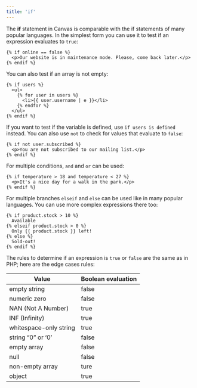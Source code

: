 ```yaml
---
title: 'if'
---
```


The **if** statement in Canvas is comparable with the if statements of many popular languages. In the simplest form you can use it to test if an expression evaluates to `true`:

```twig {% process=false %}
{% if online == false %}
  <p>Our website is in maintenance mode. Please, come back later.</p>
{% endif %}
```

You can also test if an array is not empty:

```twig {% process=false %}
{% if users %}
  <ul>
    {% for user in users %}
      <li>{{ user.username | e }}</li>
    {% endfor %}
  </ul>
{% endif %}
```

If you want to test if the variable is defined, use `if users is defined` instead. You can also use `not` to check for values that evaluate to `false`:

```twig {% process=false %}
{% if not user.subscribed %}
  <p>You are not subscribed to our mailing list.</p>
{% endif %}
```

For multiple conditions, `and` and `or` can be used:

```twig {% process=false %}
{% if temperature > 18 and temperature < 27 %}
  <p>It's a nice day for a walk in the park.</p>
{% endif %}
```

For multiple branches `elseif` and `else` can be used like in many popular languages. You can use more complex expressions there too:

```twig {% process=false %}
{% if product.stock > 10 %}
  Available
{% elseif product.stock > 0 %}
  Only {{ product.stock }} left!
{% else %}
  Sold-out!
{% endif %}
```

The rules to determine if an expression is `true` or `false` are the same as in PHP; here are the edge cases rules:

Value                  | Boolean evaluation
---------------------- | ------------------
empty string           | false
numeric zero           | false
NAN (Not A Number)     | true
INF (Infinity)         | true
whitespace-only string | true
string “0” or ‘0’      | false
empty array            | false
null                   | false
non-empty array        | ture
object                 | true
